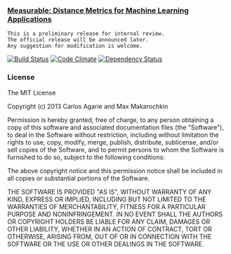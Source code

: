 ### [Measurable: Distance Metrics for Machine Learning Applications](https://github.com/ajaila/measurable)

    This is a preliminary release for internal review.
    The official release will be announced later.
    Any suggestion for modification is welcome.

[![Build Status](https://travis-ci.org/ajaila/ajaila.png?branch=master)](https://travis-ci.org/ajaila/measurable) [![Code Climate](https://codeclimate.com/github/ajaila/measurable.png)](https://codeclimate.com/github/ajaila/measurable) [![Dependency Status](https://gemnasium.com/ajaila/measurable.png)](https://gemnasium.com/ajaila/measurable)

### License

The MIT License

Copyright (c) 2013 Carlos Agarie and Max Makarochkin

Permission is hereby granted, free of charge, to any person obtaining a copy of this software and associated documentation files (the "Software"), to deal in the Software without restriction, including without limitation the rights to use, copy, modify, merge, publish, distribute, sublicense, and/or sell copies of the Software, and to permit persons to whom the Software is furnished to do so, subject to the following conditions:

The above copyright notice and this permission notice shall be included in all copies or substantial portions of the Software.

THE SOFTWARE IS PROVIDED "AS IS", WITHOUT WARRANTY OF ANY KIND, EXPRESS OR IMPLIED, INCLUDING BUT NOT LIMITED TO THE WARRANTIES OF MERCHANTABILITY, FITNESS FOR A PARTICULAR PURPOSE AND NONINFRINGEMENT. IN NO EVENT SHALL THE AUTHORS OR COPYRIGHT HOLDERS BE LIABLE FOR ANY CLAIM, DAMAGES OR OTHER LIABILITY, WHETHER IN AN ACTION OF CONTRACT, TORT OR OTHERWISE, ARISING FROM, OUT OF OR IN CONNECTION WITH THE SOFTWARE OR THE USE OR OTHER DEALINGS IN THE SOFTWARE.